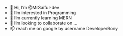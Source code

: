- 👋 Hi, I’m @MrSaiful-dev
- 👀 I’m interested in Programming 
- 🌱 I’m currently learning MERN 
- 💞️ I’m looking to collaborate on ...
- 📫 reach me on google by username DeveloperRony

<!---
MrSaiful-dev/MrSaiful-dev is a ✨ special ✨ repository because its `README.md` (this file) appears on your GitHub profile.
You can click the Preview link to take a look at your changes.
--->
